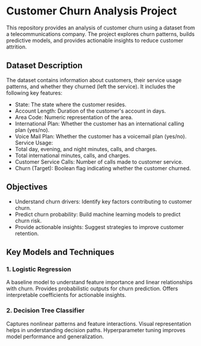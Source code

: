 # Customer Churn Analysis Project
This repository provides an analysis of customer churn using a dataset from a telecommunications company. The project explores churn patterns, builds predictive models, and provides actionable insights to reduce customer attrition.

## Dataset Description
The dataset contains information about customers, their service usage patterns, and whether they churned (left the service). It includes the following key features:

* State: The state where the customer resides.
* Account Length: Duration of the customer's account in days.
* Area Code: Numeric representation of the area.
* International Plan: Whether the customer has an international calling plan (yes/no).
* Voice Mail Plan: Whether the customer has a voicemail plan (yes/no).
Service Usage:
* Total day, evening, and night minutes, calls, and charges.
* Total international minutes, calls, and charges.
* Customer Service Calls: Number of calls made to customer service.
* Churn (Target): Boolean flag indicating whether the customer churned.

## Objectives
* Understand churn drivers: Identify key factors contributing to customer churn.
* Predict churn probability: Build machine learning models to predict churn risk.
* Provide actionable insights: Suggest strategies to improve customer retention.


## Key Models and Techniques

### 1. Logistic Regression
A baseline model to understand feature importance and linear relationships with churn.
Provides probabilistic outputs for churn prediction.
Offers interpretable coefficients for actionable insights.

### 2. Decision Tree Classifier
Captures nonlinear patterns and feature interactions.
Visual representation helps in understanding decision paths.
Hyperparameter tuning improves model performance and generalization.

